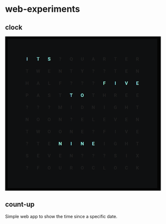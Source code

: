 # web-experiments

## clock

![screenshot](https://raw.githubusercontent.com/thdoteo/experiments/master/clock/screenshot.png)

## count-up

Simple web app to show the time since a specific date.